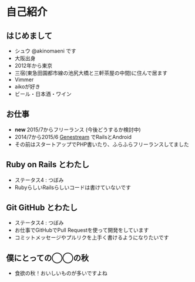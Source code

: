 # 自己紹介

## はじめまして

- シュウ @akinomaeni です
- 大阪出身
- 2012年から東京
- 三宿(東急田園都市線の池尻大橋と三軒茶屋の中間)に住んで居ます
- Vimmer
- aikoが好き
- ビール・日本酒・ワイン

## お仕事

- __new__ 2015/7からフリーランス (今後どうするか検討中)
- 2014/7から2015/6 [Genestream](http://genestream.co.jp) でRailsとAndroid
- その前はスタートアップでPHP書いたり、ふらふらフリーランスしてました

## Ruby on Rails とわたし

- ステータス4 : つぼみ
- RubyらしいRailsらしいコードは書けていないです

## Git GitHub とわたし

- ステータス4 : つぼみ
- お仕事でGitHubでPull Requestを使って開発をしています
- コミットメッセージやプルリクを上手く書けるようになりたいです

## 僕にとっての◯◯の秋

- 食欲の秋！おいしいものが多いですよね

